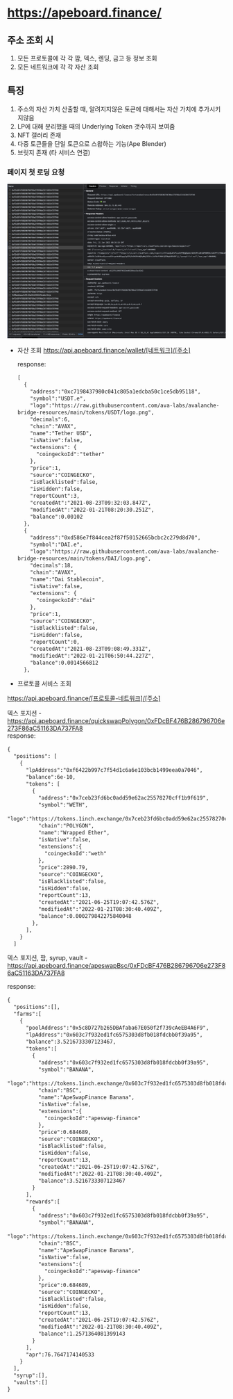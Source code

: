 # https://apeboard.finance/

## 주소 조회 시

1. 모든 프로토콜에 각 각 팜, 덱스, 렌딩, 금고 등 정보 조회
2. 모든 네트워크에 각 각 자산 조회

## 특징

1. 주소의 자산 가치 산출할 때, 알려지지않은 토큰에 대해서는 자산 가치에 추가시키지않음
2. LP에 대해 분리했을 때의 Underlying Token 갯수까지 보여줌
3. NFT 갤러리 존재
4. 다중 토큰들을 단일 토큰으로 스왑하는 기능(Ape Blender)
5. 브릿지 존재 (타 서비스 연결)

### 페이지 첫 로딩 요청

![apeboard.렌딩시 요청](../../images/apeboard.렌딩시요청.png)

- 자산 조회
  https://api.apeboard.finance/wallet/[네트워크]/[주소]

  response:

  ```
  [
    {
      "address":"0xc7198437980c041c805a1edcba50c1ce5db95118",
      "symbol":"USDT.e",
      "logo":"https://raw.githubusercontent.com/ava-labs/avalanche-bridge-resources/main/tokens/USDT/logo.png",
      "decimals":6,
      "chain":"AVAX",
      "name":"Tether USD",
      "isNative":false,
      "extensions": {
        "coingeckoId":"tether"
      },
      "price":1,
      "source":"COINGECKO",
      "isBlacklisted":false,
      "isHidden":false,
      "reportCount":3,
      "createdAt":"2021-08-23T09:32:03.847Z",
      "modifiedAt":"2022-01-21T08:20:30.251Z",
      "balance":0.00102
    },
    {
      "address":"0xd586e7f844cea2f87f50152665bcbc2c279d8d70",
      "symbol":"DAI.e",
      "logo":"https://raw.githubusercontent.com/ava-labs/avalanche-bridge-resources/main/tokens/DAI/logo.png",
      "decimals":18,
      "chain":"AVAX",
      "name":"Dai Stablecoin",
      "isNative":false,
      "extensions": {
        "coingeckoId":"dai"
      },
      "price":1,
      "source":"COINGECKO",
      "isBlacklisted":false,
      "isHidden":false,
      "reportCount":0,
      "createdAt":"2021-08-23T09:08:49.331Z",
      "modifiedAt":"2022-01-21T06:50:44.227Z",
      "balance":0.0014566812
    },
  ```

- 프로토콜 서비스 조회

https://api.apeboard.finance/[프로토콜-네트워크]/[주소]

덱스 포지션 - <https://api.apeboard.finance/quickswapPolygon/0xFDcBF476B286796706e273F86aC51163DA737FA8> <br/>
response:

```
{
  "positions": [
    {
      "lpAddress":"0xf6422b997c7f54d1c6a6e103bcb1499eea0a7046",
      "balance":6e-10,
      "tokens": [
        {
          "address":"0x7ceb23fd6bc0add59e62ac25578270cff1b9f619",
          "symbol":"WETH",
          "logo":"https://tokens.1inch.exchange/0x7ceb23fd6bc0add59e62ac25578270cff1b9f619.png","decimals":18,
          "chain":"POLYGON",
          "name":"Wrapped Ether",
          "isNative":false,
          "extensions":{
            "coingeckoId":"weth"
          },
          "price":2890.79,
          "source":"COINGECKO",
          "isBlacklisted":false,
          "isHidden":false,
          "reportCount":13,
          "createdAt":"2021-06-25T19:07:42.576Z",
          "modifiedAt":"2022-01-21T08:30:40.409Z",
          "balance":0.000279842275840048
        },
      ],
    }
  ]
```

덱스 포지션, 팜, syrup, vault - <https://api.apeboard.finance/apeswapBsc/0xFDcBF476B286796706e273F86aC51163DA737FA8>
<br/>

response:

```
{
  "positions":[],
  "farms":[
    {
      "poolAddress":"0x5c8D727b265DBAfaba67E050f2f739cAeEB4A6F9",
      "lpAddress":"0x603c7f932ed1fc6575303d8fb018fdcbb0f39a95",
      "balance":3.5216733307123467,
      "tokens":[
        {
          "address":"0x603c7f932ed1fc6575303d8fb018fdcbb0f39a95",
          "symbol":"BANANA",
          "logo":"https://tokens.1inch.exchange/0x603c7f932ed1fc6575303d8fb018fdcbb0f39a95.png","decimals":18,
          "chain":"BSC",
          "name":"ApeSwapFinance Banana",
          "isNative":false,
          "extensions":{
            "coingeckoId":"apeswap-finance"
          },
          "price":0.684689,
          "source":"COINGECKO",
          "isBlacklisted":false,
          "isHidden":false,
          "reportCount":13,
          "createdAt":"2021-06-25T19:07:42.576Z",
          "modifiedAt":"2022-01-21T08:30:40.409Z",
          "balance":3.5216733307123467
        }
      ],
      "rewards":[
        {
          "address":"0x603c7f932ed1fc6575303d8fb018fdcbb0f39a95",
          "symbol":"BANANA",
          "logo":"https://tokens.1inch.exchange/0x603c7f932ed1fc6575303d8fb018fdcbb0f39a95.png","decimals":18,
          "chain":"BSC",
          "name":"ApeSwapFinance Banana",
          "isNative":false,
          "extensions":{
            "coingeckoId":"apeswap-finance"
          },
          "price":0.684689,
          "source":"COINGECKO",
          "isBlacklisted":false,
          "isHidden":false,
          "reportCount":13,
          "createdAt":"2021-06-25T19:07:42.576Z",
          "modifiedAt":"2022-01-21T08:30:40.409Z",
          "balance":1.2571364081399143
        }
      ],
      "apr":76.7647174140533
    }
  ],
  "syrup":[],
  "vaults":[]
}
```
